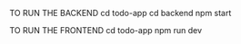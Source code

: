 TO RUN THE BACKEND 
cd todo-app 
cd backend
npm start

TO RUN THE FRONTEND
cd todo-app 
npm run dev
